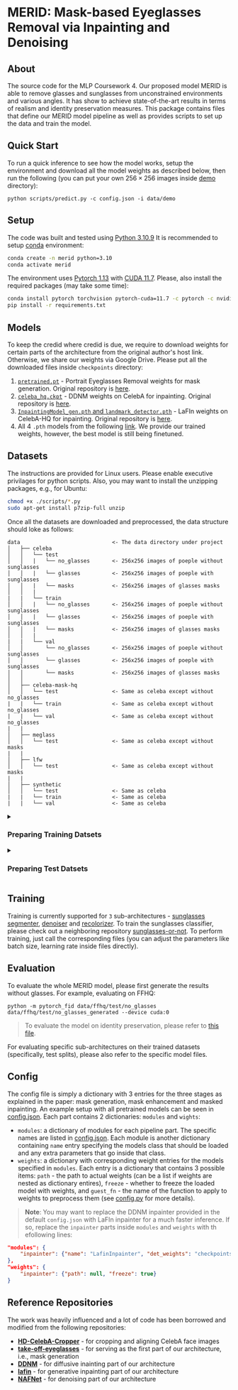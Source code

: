# MERID: Mask-based Eyeglasses Removal via Inpainting and Denoising

## About

The source code for the MLP Coursework 4. Our proposed model MERID is able to remove glasses and sunglasses from unconstrained environments and various angles. It has show to achieve state-of-the-art results in terms of realism and identity preservation measures. This package contains files that define our MERID model pipeline as well as provides scripts to set up the data and train the model.

## Quick Start

To run a quick inference to see how the model works, setup the environment and download all the model weights as described below, then run the following (you can put your own $256 \times 256$ images inside [demo](data/demo) directory):

```shell
python scripts/predict.py -c config.json -i data/demo
```

## Setup

The code was built and tested using [Python 3.10.9](https://www.python.org/downloads/release/python-3109/) It is recommended to setup [conda](https://conda.io/projects/conda/en/latest/user-guide/install/index.html) environment:
```bash
conda create -n merid python=3.10
conda activate merid
```

The environment uses [Pytorch 1.13](https://pytorch.org/blog/PyTorch-1.13-release/) with [CUDA 11.7](https://developer.nvidia.com/cuda-11-7-0-download-archive). Please, also install the required packages (may take some time):
```bash
conda install pytorch torchvision pytorch-cuda=11.7 -c pytorch -c nvidia
pip install -r requirements.txt
```

## Models

To keep the credid where credid is due, we require to download weights for certain parts of the architecture from the original author's host link. Otherwise, we share our weights via Google Drive. Please put all the downloaded files inside `checkpoints` directory:

1. [`pretrained.pt`](https://drive.google.com/file/d/1Ea8Swdajz2J5VOkaXIw_-pVJk9EWYrpx/view) - Portrait Eyeglasses Removal weights for mask generation. Original repository is [here](https://github.com/StoryMY/take-off-eyeglasses).
2. [`celeba_hq.ckpt`](https://drive.google.com/drive/folders/1cSCTaBtnL7OIKXT4SVME88Vtk4uDd_u4) - DDNM weights on CelebA for inpainting. Original repository is [here](https://github.com/wyhuai/DDNM).
3. [`InpaintingModel_gen.pth` and `landmark_detector.pth`](https://drive.google.com/drive/folders/1Xwljrct3k75_ModHCkwcNjJk3Fsvv-ra) - LaFIn weights on CelebA-HQ for inpainting. Original repository is [here](https://github.com/YaN9-Y/lafin).
4. All 4 `.pth` models from the following [link](). We provide our trained weights, however, the best model is still being finetuned.

## Datasets

The instructions are provided for Linux users. Please enable executive privilages for python scripts. Also, you may want to install the unzipping packages, e.g., for Ubuntu:
```bash
chmod +x ./scripts/*.py
sudo apt-get install p7zip-full unzip
```

Once all the datasets are downloaded and preprocessed, the data structure should loke as follows:
```
data                             <- The data directory under project
│   ├── celeba
│   │   └── test
│   │   |   └── no_glasses       <- 256x256 images of poeple without sunglasses
│   │   |   └── glasses          <- 256x256 images of poeple with sunglasses
│   │   |   └── masks            <- 256x256 images of glasses masks
│   │   |
|   |   └── train
│   │   |   └── no_glasses       <- 256x256 images of poeple without sunglasses
│   │   |   └── glasses          <- 256x256 images of poeple with sunglasses
│   │   |   └── masks            <- 256x256 images of glasses masks
│   │   |
|   |   └── val
│   │       └── no_glasses       <- 256x256 images of poeple without sunglasses
│   │       └── glasses          <- 256x256 images of poeple with sunglasses
│   │       └── masks            <- 256x256 images of glasses masks
│   │
│   ├── celeba-mask-hq
│   │   └── test                 <- Same as celeba except without no_glasses
|   |   └── train                <- Same as celeba except without no_glasses
|   |   └── val                  <- Same as celeba except without no_glasses
|   |
│   ├── meglass
│   │   └── test                 <- Same as celeba except without masks
|   |
│   ├── lfw
│   │   └── test                 <- Same as celeba except without masks
|   |
│   ├── synthetic
│   │   └── test                 <- Same as celeba
|   |   └── train                <- Same as celeba
|   |   └── val                  <- Same as celeba

```

<details><summary><h3>Preparing Training Datsets</h3></summary>

#### CelebA Mask HQ (optional)

1. Download the files from Google Drive:
    * Download `CelebAMask-HQ.zip` folder from [here](https://drive.google.com/file/d/1badu11NqxGf6qM3PTTooQDJvQbejgbTv/view) and put it under `data/celeba-mask-hq/CelebAMask-HQ.zip`
    * Download `annotations.zip` file from [here](https://drive.google.com/file/d/1xd-d1WRnbt3yJnwh5ORGZI3g-YS-fKM9/view) and put it under `data/celeba/annotations.zip` (_Note:_ you will need this file for `celeba`, so just put it there, _not_ in `celeba-mask-hq`)
3. Unzip the data:
    ```bash
    unzip data/celeba-mask-hq/CelebAMask-HQ.zip -d data/celeba-mask-hq
    ```
4. Split to train/val/test
    ```bash
    python scripts/preprocess_celeba_mask_hq.py
    ```
5. Clean up
    ```bash
    rm -rf data/celeba-mask-hq/CelebAMask-HQ data/celeba-mask-hq/CelebAMask-HQ.zip
    ```

#### Synthetic

1. Download the files from Google Drive:
    * Download `ALIGN_RESULT_V2.zip` from [here](https://drive.google.com/file/d/1X1qkozQbVyz5lUA8xd-lYfy1jauOji46/view) and place it under `data/synthetic/ALIGN_RESULT_V2.zip`
    * Download `synthetic_augment.zip` from [here](https://drive.google.com/file/d/1wqpiSaoiuWEm8fi2xKne40jtdpQlItGR/view?usp=sharing) and place it under `data/synthetic/synthetic_augment.zip`
2. Unzip the data
    ```bash
    unzip data/synthetic/ALIGN_RESULT_v2.zip -d data/synthetic
    unzip data/synthetic/synthetic_augment.zip -d data/synthetic
    ```
3. Generate shadow labels and split to glasses and their labels:
    ```bash
    python scripts/preprocess_synthetic.py
    ```
4. Cleanup the workspace:
    ```bash
    rm -rf data/synthetic/ALIGN_RESULT_v2 data/synthetic/ALIGN_RESULT_v2.zip data/synthetic/synthetic_augment.zip
    ```

#### CelebA

1. Download the files from Google Drive:
    * Download `img_celeba.7z` folder from [here](https://drive.google.com/drive/folders/0B7EVK8r0v71peklHb0pGdDl6R28?resourcekey=0-f5cwz-nTIQC3KsBn3wFn7A) and put it under `data/celeba/img_celeba.7z`
    * Download `annotations.zip` file from [here](https://drive.google.com/file/d/1xd-d1WRnbt3yJnwh5ORGZI3g-YS-fKM9/view) and put it under `data/celeba/annotations.zip` (_Note:_ keep `standard_landmark_68pts.txt` for **LFW** and **MeGlass** datasets)
3. Unzip the data:
    ```bash
    7z x data/celeba/img_celeba.7z/img_celeba.7z.001 -o./data/celeba
    unzip data/celeba/annotations.zip -d data/celeba/
    ```
4. Crop, align and split to glasses/no-glasses:
    ```bash
    python scripts/preprocess_celeba.py
    ```
5. Clean up
    ```bash
    rm -rf data/celeba/img_celeba.7z data/celeba/img_celeba
    rm data/celeba/annotations.zip data/celeba/*.txt
    ```

</details>


<details><summary><h3>Preparing Test Datsets</h3></summary>

### FFHQ

1. Download the resized data from Kaggle, face model from GitHub and its weights form Google Drive:
    * Download `archive.zip` from [here](https://www.kaggle.com/datasets/xhlulu/flickrfaceshq-dataset-nvidia-resized-256px) and put it under `data/ffhq/archive.zip`
    * Download `face-parsing.PyTorch-master.zip` from [here](https://github.com/zllrunning/face-parsing.PyTorch) and place it under `data/ffqh/face-parsing.PyTorch-master.zip`
    * Download `79999_iter.pth` from [here](https://drive.google.com/file/d/154JgKpzCPW82qINcVieuPH3fZ2e0P812/view) and put it under `data/ffhq/79999_iter.pth`
2. Unzip the data:
    ```bash
    unzip data/ffhq/archive.zip -d data/ffhq
    unzip data/ffhq/face-parsing.PyTorch-master.zip -d data/ffhq
    ```
3. Crop, align and split to glasses/no-glasses:
    ```bash
    python scripts/preprocess_ffhq.py
    ```
4. Clean up
    ```bash
    rm -rf data/ffhq/resized data/ffhq/face-parsing.PyTorch-master
    rm data/ffhq/archive.zip data/ffhq/face-parsing.PyTorch-master.zip data/ffhq/79999_iter.pth
    ```

### LFW

1. Download the files from the official host:
    * Download `lfw.tgz` from [here](http://vis-www.cs.umass.edu/lfw/lfw.tgz) and put it under `data/lfw/lfw.tgz`
    * Download `lfw_attributes.txt` from [here](https://www.cs.columbia.edu/CAVE/databases/pubfig/download/lfw_attributes.txt) and place it under `data/lfw/lfw_attributes.txt`
    * Download the 68 landmarks predictor from [here](http://dlib.net/files/shape_predictor_68_face_landmarks.dat.bz2) and place it under `data/lfw/shape_predictor_68_face_landmarks.dat.bz2` (keep it for **MeGlass**)
    * Download `standard_landmark_68pts.txt` from [here](https://drive.google.com/file/d/1xd-d1WRnbt3yJnwh5ORGZI3g-YS-fKM9/view) and place under `data/celeba/standard_landmark_68pts.txt` (yes, under `celeba`, not `lfw` - you may already have it)
2. Unzip the data:
    ```bash
    tar zxvf ./data/lfw/lfw.tgz -C data/lfw
    bunzip2 data/lfw/shape_predictor_68_face_landmarks.dat.bz2
    ```
3. Split the dataset:
    ```bash
    python scripts/preprocess_lfw.py
    ```
4. Clean up the directory
    ```bash
    rm -rf ./data/lfw/lfw
    rm data/lfw/lfw.tgz data/lfw/lfw_attributes.txt data/lfw/shape_predictor_68_face_landmarks.dat
    ```

#### MeGlass

1. Download the files from Baidu Yun and Github:
    * Download `MeGlass_ori.zip` from [here](https://pan.baidu.com/s/17EBZz3LkQzyn44VL45udTg) and place it under `data/meglass/MeGlass_ori.zip`
    * Download all `.txt` files from [here](https://github.com/cleardusk/MeGlass/tree/master/test) and place them under `data/meglass/*.txt`
    * Download the 68 landmarks predictor from [here](http://dlib.net/files/shape_predictor_68_face_landmarks.dat.bz2) and place it under `data/lfw/shape_predictor_68_face_landmarks.dat.bz2` (yes, under `lfw`, not `meglass` - you may already have it)
    * Download `standard_landmark_68pts.txt` from [here](https://drive.google.com/file/d/1xd-d1WRnbt3yJnwh5ORGZI3g-YS-fKM9/view) and place under `data/celeba/standard_landmark_68pts.txt` (yes, under `celeba`, not `meglass` - you may already have it)
2. Unzip the data
    ```bash
    unzip data/meglass/MeGlass_ori.zip -d data/meglass
    bunzip2 data/lfw/shape_predictor_68_face_landmarks.dat.bz2
    ```
3. Crop, align and split to glasses/no-glasses:
    ```bash
    python scripts/preprocess_meglass.py
    ```
4. Clean up the directory:
    ```bash
    rm -rf data/meglass/MeGlass_ori data/meglass/*.txt
    rm data/meglass/MeGlass_ori.zip data/meglass/shape_predictor_68_face_landmarks.dat
    ```

</details>


## Training

Training is currently supported for `3` sub-architectures - [sunglasses segmenter](src/models/merid/sunglasses_segmenter.py), [denoiser](src/models/nafnet/nafnet_denoiser.py) and [recolorizer](src/models/merid/recolorizer.py). To train the sunglasses classifier, please check out a neighboring repository [sunglasses-or-not](https://github.com/mantasu/sunglasses-or-not). To perform training, just call the corresponding files (you can adjust the parameters like batch size, learning rate inside files directly).

## Evaluation

To evaluate the whole MERID model, please first generate the results without glasses. For example, evaluating on FFHQ:
```
python -m pytorch_fid data/ffhq/test/no_glasses data/ffhq/test/no_glasses_generated --device cuda:0
```

> To evaluate the model on identity preservation, please refer to [this file](scripts/FaceReconRank1Acc.py).

For evaluating specific sub-architectures on their trained datasets (specifically, test splits), please also refer to the specific model files.

## Config

The config file is simply a dictionary with 3 entries for the three stages as explained in the paper: mask generation, mask enhancement and masked inpainting. An example setup with all pretrained models can be seen in [config.json](config.json). Each part contains 2 dictionaries: `modules` and `wights`:

* `modules`: a dictionary of modules for each pipeline part. The specific names are listed in [config.json](config.json). Each module is another dictionary containing `name` entry specifying the models class that should be loaded and any extra parameters that go inside that class.
* `weights`: a dictionary with corresponding weight entries for the models specified in `modules`. Each entry is a dictionary that contains 3 possible items: `path` - the path to actual weights (can be a list if weights are nested as dictionary entires), `freeze` - whether to freeze the loaded model with weights, and `guest_fn` - the name of the function to apply to weights to preprocess them (see [config.py](src/utils/config.py) for more details).

> **Note**: You may want to replace the DDNM inpainter provided in the default `config.json` with LaFIn inpainter for a much faster inference. If so, replace the `inpainter` parts inside `modules` and `weights` with th efollowing lines:

```json
"modules": {
    "inpainter": {"name": "LafinInpainter", "det_weights": "checkpoints/landmark_detector.pth", "gen_weights": "checkpoints/InpaintingModel_gen.pth"}
},
"weights": {
    "inpainter": {"path": null, "freeze": true}
}
```

## Reference Repositories

The work was heavily influenced and a lot of code has been borrowed and modified from the following repositories:
* **[HD-CelebA-Cropper](https://github.com/LynnHo/HD-CelebA-Cropper)** - for cropping and aligning CelebA face images
* **[take-off-eyeglasses](https://github.com/StoryMY/take-off-eyeglasses)** - for serving as the first part of our architecture, i.e., mask generation
* **[DDNM](https://github.com/wyhuai/DDNM)** - for diffusive inainting part of our architecture
* **[lafin](https://github.com/YaN9-Y/lafin)** - for generative inpainting part of our architecture
* **[NAFNet](https://github.com/megvii-research/NAFNet)** - for denoising part of our architecture
